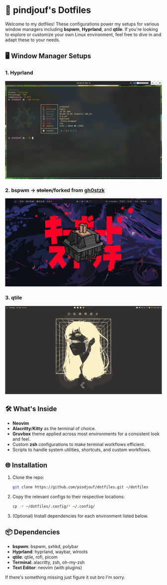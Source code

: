 # 🔧 pindjouf's Dotfiles

Welcome to my dotfiles! These configurations power my setups for various window managers including **bspwm**, **Hyprland**, and **qtile**. If you're looking to explore or customize your own Linux environment, feel free to dive in and adapt these to your needs.

## 🖥️ Window Manager Setups

### 1. **Hyprland**

![hyprland screenshot](/assets/hyprland.png)

### 2. **bspwm** -> ~~stolen~~/forked from [gh0stzk](https://github.com/gh0stzk/dotfiles)

![bspwm screenshot](/assets/bspwm.gif)

### 3. **qtile**

![qtile screenshot](/assets/qtile.png)

## 🛠️ What's Inside

- **Neovim**
- **Alacritty**/**Kitty** as the terminal of choice.
- **Gruvbox** theme applied across most environments for a consistent look and feel.
- Custom **zsh** configurations to make terminal workflows efficient.
- Scripts to handle system utilities, shortcuts, and custom workflows.

## 🌐 Installation

1. Clone the repo:
   ```bash
   git clone https://github.com/pindjouf/dotfiles.git ~/dotfiles
   ```

2. Copy the relevant configs to their respective locations:
   ```bash
   cp -r ~/dotfiles/.config/* ~/.config/
   ```

3. (Optional) Install dependencies for each environment listed below.

## 📦 Dependencies

- **bspwm**: bspwm, sxhkd, polybar
- **Hyprland**: hyprland, waybar, wlroots
- **qtile**: qtile, rofi, picom
- **Terminal**: alacritty, zsh, oh-my-zsh
- **Text Editor**: neovim (with plugins)

If there's something missing just figure it out bro I'm sorry.
